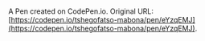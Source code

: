 # 

A Pen created on CodePen.io. Original URL: [https://codepen.io/tshegofatso-mabona/pen/eYzqEMJ](https://codepen.io/tshegofatso-mabona/pen/eYzqEMJ).


